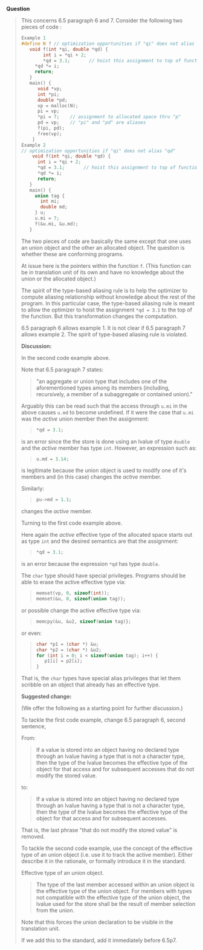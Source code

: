**Question**

> This concerns 6.5 paragraph 6 and 7\. Consider the following two pieces of code
> :
> 
> ```c
> Example 1
> #define N ? // optimization opportunities if "qi" does not alias "qd"
>    void f(int *qi, double *qd) {
>         int i = *qi + 2;
>         *qd = 3.1;       // hoist this assignment to top of function???
>      *qd *= i;
>      return;
>    }
>    main() {
>       void *vp;
>       int *pi;
>       double *pd;
>       vp = malloc(N);
>       pi = vp;
>       *pi = 7;    // assignment to allocated space thru "p"
>       pd = vp;    // "pi" and "pd" are aliases
>       f(pi, pd);
>       free(vp);
>     }
> Example 2
> // optimization opportunities if "qi" does not alias "qd"
>     void f(int *qi, double *qd) {
>       int i = *qi + 2;
>       *qd = 3.1;       // hoist this assignment to top of function???
>       *qd *= i;
>       return;
>    }
>    main() {
>      union tag {
>        int mi;
>        double md;
>      } u;
>      u.mi = 7;
>      f(&u.mi, &u.md);
>    }
> ```
> 
> The two pieces of code are basically the same except that one uses an union
> object and the other an allocated object. The question is whether these are
> conforming programs.
> 
> At issue here is the pointers within the function `f`. (This function can be in
> translation unit of its own and have no knowledge about the union or the
> allocated object.)
> 
> The spirit of the type-based aliasing rule is to help the optimizer to compute
> aliasing relationship without knowledge about the rest of the program. In this
> particular case, the type-based aliasing rule is meant to allow the optimizer to
> hoist the assignment `*qd = 3.1` to the top of the function. But this
> transformation changes the computation.
> 
> 6.5 paragraph 6 allows example 1\. It is not clear if 6.5 paragraph 7 allows
> example 2\. The spirit of type-based aliasing rule is violated.
> 
> **Discussion:**
> 
> In the second code example above.
> 
> Note that 6.5 paragraph 7 states:
> 
> > "an aggregate or union type that includes one of the aforementioned types among
> > its members (including, recursively, a member of a subaggregate or contained
> > union)."
> 
> Arguably this can be read such that the access through `u.mi` in the above
> causes `u.md` to become undefined. If it were the case that `u.mi` was the
> *active* union member then the assignment:
> 
> > ```c
> > *qd = 3.1;
> > ```
> 
> is an error since the the store is done using an lvalue of type `double` and the
> *active* member has type `int`. However, an expression such as:
> 
> > ```c
> > u.md = 3.14;
> > ```
> 
> is legitimate because the union object is used to modify one of it's members and
> (in this case) changes the *active* member.
> 
> Similarly:
> 
> > ```c
> > pu->md = 1.1;
> > ```
> 
> changes the *active* member.
> 
> Turning to the first code example above.
> 
> Here again the *active* effective type of the allocated space starts out as type
> `int` and the desired semantics are that the assignment:
> 
> > ```c
> > *qd = 3.1;
> > ```
> 
> is an error because the expression `*qd` has type `double`.
> 
> The `char` type should have special privileges. Programs should be able to erase
> the active effective type via:
> 
> > ```c
> > memset(vp, 0, sizeof(int));
> > memset(&u, 0, sizeof(union tag));
> > ```
> 
> or possible change the active effective type via:
> 
> > ```c
> > memcpy(&u, &u2, sizeof(union tag)};
> > ```
> 
> or even:
> 
> > ```c
> > char *p1 = (char *) &u;
> > char *p2 = (char *) &u2;
> > for (int i = 0; i < sizeof(union tag); i++) {
> >    p1[i] = p2[i];
> > }
> > ```
> 
> That is, the `char` types have special alias privileges that let them scribble
> on an object that already has an effective type.
> 
> **Suggested change:**
> 
> (We offer the following as a starting point for further discussion.)
> 
> To tackle the first code example, change 6.5 paragraph 6, second sentence,
> 
> From:
> 
> > If a value is stored into an object having no declared type through an lvalue
> > having a type that is not a character type, then the type of the lvalue becomes
> > the effective type of the object for that access and for subsequent accesses
> > that do not modify the stored value.
> 
> to:
> 
> > If a value is stored into an object having no declared type through an lvalue
> > having a type that is not a character type, then the type of the lvalue becomes
> > the effective type of the object for that access and for subsequent accesses.
> 
> That is, the last phrase "that do not modify the stored value" is removed.
> 
> To tackle the second code example, use the concept of the effective type of an
> union object (i.e. use it to track the active member). Either describe it in the
> rationale, or formally introduce it in the standard.
> 
> Effective type of an union object.
> 
> > The type of the last member accessed within an union object is the effective
> > type of the union object. For members with types not compatible with the
> > effective type of the union object, the lvalue used for the store shall be the
> > result of member selection from the union.
> 
> Note that this forces the union declaration to be visible in the translation
> unit.
> 
> If we add this to the standard, add it immediately before 6.5p7.
